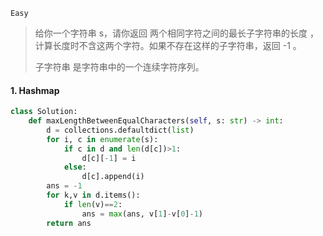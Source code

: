 `Easy`

> 给你一个字符串 s，请你返回 两个相同字符之间的最长子字符串的长度 ，计算长度时不含这两个字符。如果不存在这样的子字符串，返回 -1 。
>
> 子字符串 是字符串中的一个连续字符序列。
>

#### 1.  Hashmap

```python
class Solution:
    def maxLengthBetweenEqualCharacters(self, s: str) -> int:
        d = collections.defaultdict(list)
        for i, c in enumerate(s):
            if c in d and len(d[c])>1:
                d[c][-1] = i
            else:
                d[c].append(i)
        ans = -1
        for k,v in d.items():
            if len(v)==2:
                ans = max(ans, v[1]-v[0]-1)
        return ans
```


